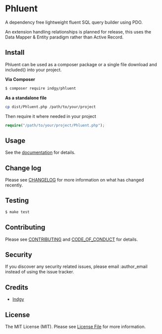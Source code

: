 # Phluent

A dependency free lightweight fluent SQL query builder using PDO. 

An extension handling relationships is planned for release, this uses the Data Mapper & Entity paradigm rather than Active Record.

## Install

Phluent can be used as a composer package or a single file download and included() into your project.

**Via Composer**

``` bash
$ composer require indgy/phluent
```

**As a standalone file**

```bash
cp dist/Phluent.php /path/to/your/project
```
Then require it where needed in your project

```php
require("/path/to/your/project/Phluent.php");
```

## Usage

See the [documentation](https://indgy.github.io/phluent) for details.

## Change log

Please see [CHANGELOG](CHANGELOG.md) for more information on what has changed recently.

## Testing

``` bash
$ make test
```

## Contributing

Please see [CONTRIBUTING](CONTRIBUTING.md) and [CODE_OF_CONDUCT](CODE_OF_CONDUCT.md) for details.

## Security

If you discover any security related issues, please email :author_email instead of using the issue tracker.

## Credits

- [Indgy](https://indgy.uk)
<!-- - [All Contributors][link-contributors] -->

## License

The MIT License (MIT). Please see [License File](LICENSE.md) for more information.

[ico-version]: https://img.shields.io/packagist/v/indgy/phluent.svg?style=flat-square
[ico-license]: https://img.shields.io/badge/license-MIT-brightgreen.svg?style=flat-square
[ico-travis]: https://img.shields.io/travis/indgy/phluent/master.svg?style=flat-square
[ico-scrutinizer]: https://img.shields.io/scrutinizer/coverage/g/indgy/phluent.svg?style=flat-square
[ico-code-quality]: https://img.shields.io/scrutinizer/g/indgy/phluent.svg?style=flat-square
[ico-downloads]: https://img.shields.io/packagist/dt/indgy/phluent.svg?style=flat-square

[link-packagist]: https://packagist.org/packages/indgy/phluent
[link-travis]: https://travis-ci.org/indgy/phluent
[link-scrutinizer]: https://scrutinizer-ci.com/g/indgy/phluent/code-structure
[link-code-quality]: https://scrutinizer-ci.com/g/indgy/phluent
[link-downloads]: https://packagist.org/packages/indgy/phluent
[link-author]: https://github.com/:author_username
[link-contributors]: ../../contributors